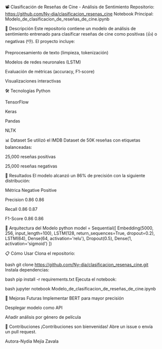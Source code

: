 📽️ Clasificación de Reseñas de Cine - Análisis de Sentimiento
Repositorio: https://github.com/Ny-dia/clasificacion_resenas_cine
Notebook Principal: Modelo_de_clasificacion_de_reseñas_de_cine.ipynb

📌 Descripción
Este repositorio contiene un modelo de análisis de sentimiento entrenado para clasificar reseñas de cine como positivas (👍) o negativas (👎). El proyecto incluye:

Preprocesamiento de texto (limpieza, tokenización)

Modelos de redes neuronales (LSTM)

Evaluación de métricas (accuracy, F1-score)

Visualizaciones interactivas

🛠️ Tecnologías
Python

TensorFlow

Keras

Pandas

NLTK

📊 Dataset
Se utilizó el IMDB Dataset de 50K reseñas con etiquetas balanceadas:

25,000 reseñas positivas

25,000 reseñas negativas

🚀 Resultados
El modelo alcanzó un 86% de precisión con la siguiente distribución:

Métrica	Negative	Positive

Precision	0.86	0.86

Recall	0.86	0.87

F1-Score	0.86	0.86

🧠 Arquitectura del Modelo
python
model = Sequential([
    Embedding(5000, 256, input_length=100),
    LSTM(128, return_sequences=True, dropout=0.2),
    LSTM(64),
    Dense(64, activation='relu'),
    Dropout(0.5),
    Dense(1, activation='sigmoid')
])

📋 Cómo Usar
Clona el repositorio:

bash
git clone https://github.com/Ny-dia/clasificacion_resenas_cine.git
Instala dependencias:

bash
pip install -r requirements.txt
Ejecuta el notebook:

bash
jupyter notebook Modelo_de_clasificacion_de_reseñas_de_cine.ipynb

🌟 Mejoras Futuras
Implementar BERT para mayor precisión

Desplegar modelo como API

Añadir análisis por género de película

🤝 Contribuciones
¡Contribuciones son bienvenidas! Abre un issue o envía un pull request.

Autora-Nydia Mejía Zavala
